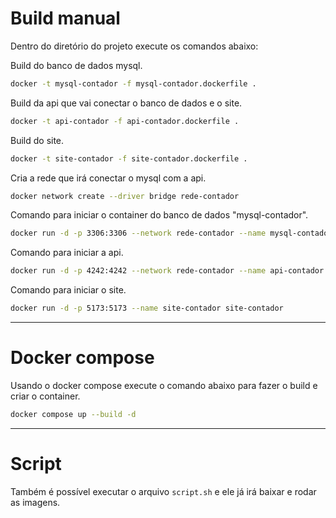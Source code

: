 # Build manual

Dentro do diretório do projeto execute os comandos abaixo:

Build do banco de dados mysql.
```bash
docker -t mysql-contador -f mysql-contador.dockerfile .
```

Build da api que vai conectar o banco de dados e o site.
```bash
docker -t api-contador -f api-contador.dockerfile .
```

Build do site.
```bash
docker -t site-contador -f site-contador.dockerfile .
```

Cria a rede que irá conectar o mysql com a api.
```bash
docker network create --driver bridge rede-contador
```

Comando para iniciar o container do banco de dados "mysql-contador".
```bash
docker run -d -p 3306:3306 --network rede-contador --name mysql-contador mysql-contador
```

Comando para iniciar a api.
```bash
docker run -d -p 4242:4242 --network rede-contador --name api-contador api-contador
```

Comando para iniciar o site.
```bash
docker run -d -p 5173:5173 --name site-contador site-contador
```

---

# Docker compose

Usando o docker compose execute o comando abaixo para fazer o build e criar o container.
```bash
docker compose up --build -d
```

---

# Script

Também é possível executar o arquivo ```script.sh``` e ele já irá baixar e rodar as imagens.